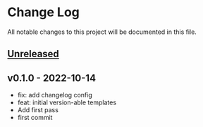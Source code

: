 # Change Log

All notable changes to this project will be documented in this file.

<a name="unreleased"></a>
## [Unreleased]



<a name="v0.1.0"></a>
## v0.1.0 - 2022-10-14

- fix: add changelog config
- feat: initial version-able templates
- Add first pass
- first commit


[Unreleased]: https://github.com/observeinc/cloudformation-aws-lambda/compare/v0.1.0...HEAD
